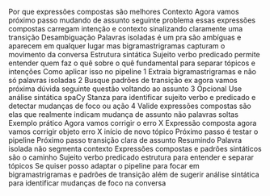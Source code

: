  Por que expressões compostas são melhores
 Contexto Agora vamos próximo passo mudando de assunto seguinte problema  essas expressões compostas carregam intenção e contexto sinalizando claramente uma transição
 Desambiguação Palavras isoladas é um pra são ambíguas e aparecem em qualquer lugar mas bigramastrigramas capturam o movimento da conversa
 Estrutura sintática Sujeito  verbo  predicado permite entender quem faz o quê sobre o quê  fundamental para separar tópicos e intenções
 Como aplicar isso no pipeline
1 Extraia bigramastrigramas e não só palavras isoladas
2 Busque padrões de transição ex agora vamos próxima dúvida seguinte questão voltando ao assunto
3 Opcional Use análise sintática spaCy Stanza para identificar sujeito verbo e predicado e detectar mudanças de foco ou ação
4 Valide expressões compostas são elas que realmente indicam mudança de assunto não palavras soltas
 Exemplo prático
 Agora vamos corrigir o erro X
 Expressão composta agora vamos corrigir  objeto erro X  início de novo tópico
 Próximo passo é testar o pipeline
 Próximo passo  transição clara de assunto
 Resumindo
 Palavra isolada não segmenta contexto
 Expressões compostas e padrões sintáticos são o caminho
 Sujeito verbo predicado  estrutura para entender e separar tópicos
Se quiser posso adaptar o pipeline para focar em bigramastrigramas e padrões de transição além de sugerir análise sintática para identificar mudanças de foco na conversa